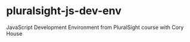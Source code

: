 # pluralsight-js-dev-env
JavaScript Development Environment from PluralSight course with Cory House
